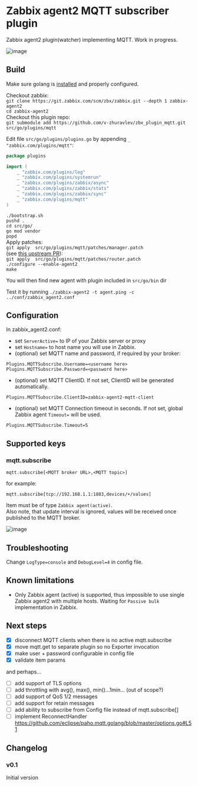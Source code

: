 # Zabbix agent2 MQTT subscriber plugin

Zabbix agent2 plugin(watcher) implementing MQTT. Work in progress.

![image](https://user-images.githubusercontent.com/14870891/70622869-e340c400-1c2d-11ea-8ec0-bd1a89e970ee.png)


## Build

Make sure golang is [installed](https://golang.org/doc/install) and properly configured.

Checkout zabbix:  
`git clone https://git.zabbix.com/scm/zbx/zabbix.git --depth 1 zabbix-agent2`  
`cd zabbix-agent2`  
Checkout this plugin repo:  
`git submodule add https://github.com/v-zhuravlev/zbx_plugin_mqtt.git src/go/plugins/mqtt`  

Edit file `src/go/plugins/plugins.go` by appending `_ "zabbix.com/plugins/mqtt"`:

```go
package plugins

import (
	_ "zabbix.com/plugins/log"
	_ "zabbix.com/plugins/systemrun"
	_ "zabbix.com/plugins/zabbix/async"
	_ "zabbix.com/plugins/zabbix/stats"
	_ "zabbix.com/plugins/zabbix/sync"
	_ "zabbix.com/plugins/mqtt"
)
```

`./bootstrap.sh`  
`pushd .`  
`cd src/go/`  
`go mod vendor`  
`popd`  
Apply patches:  
`git apply  src/go/plugins/mqtt/patches/manager.patch`  
(see [this upstream PR](https://github.com/eclipse/paho.mqtt.golang/pull/388)):  
`git apply  src/go/plugins/mqtt/patches/router.patch`  
`./configure --enable-agent2`  
`make`  

You will then find new agent with plugin included in `src/go/bin` dir

Test it by running
`./zabbix-agent2 -t agent.ping -c ../conf/zabbix_agent2.conf`

## Configuration

In zabbix_agent2.conf:

- set `ServerActive=` to IP of your Zabbix server or proxy
- set `Hostname=` to host name you will use in Zabbix.
- (optional) set MQTT name and password, if required by your broker:

```shell
Plugins.MQTTSubscribe.Username=<username here>
Plugins.MQTTSubscribe.Password=<password here>
```

- (optional) set MQTT ClientID. If not set, ClientID will be generated automatically.

```shell
Plugins.MQTTSubscribe.ClientID=zabbix-agent2-mqtt-client
```

- (optional) set MQTT Connection timeout in seconds. If not set, global Zabbix agent `Timeout=` will be used.

```shell
Plugins.MQTTSubscribe.Timeout=5
```

## Supported keys

### mqtt.subscribe

 `mqtt.subscribe[<MQTT broker URL>,<MQTT topic>]`

 for example:

 `mqtt.subscribe[tcp://192.168.1.1:1883,devices/+/values]`

 Item must be of type `Zabbix agent(active)`.  
 Also note, that update interval is ignored, values will be received once published to the MQTT broker.

![image](https://user-images.githubusercontent.com/14870891/70622682-82b18700-1c2d-11ea-9d94-e9029eb42c8c.png)

## Troubleshooting

Change `LogType=console` and `DebugLevel=4` in config file.

## Known limitations

- Only Zabbix agent (active) is supported, thus impossible to use single Zabbix agent2 with multiple hosts. Waiting for `Passive bulk` implementation in Zabbix.

## Next steps

- [x] disconnect MQTT clients when there is no active mqtt.subscribe
- [x] move mqtt.get to separate plugin so no Exporter invocation
- [x] make user + password configurable in config file
- [x] validate item params

and perhaps...

- [ ] add support of TLS options
- [ ] add throttling with avg(), max(), min()...1min... (out of scope?)
- [ ] add support of QoS 1/2 messages
- [ ] add support for retain messages
- [ ] add ability to subscribe from Config file instead of mqtt.subscribe[]
- [ ] implement ReconnectHandler https://github.com/eclipse/paho.mqtt.golang/blob/master/options.go#L51

## Changelog

### v0.1

Initial version
